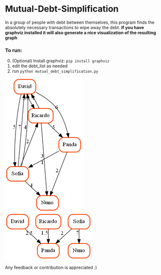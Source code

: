 # Mutual-Debt-Simplification
In a group of people with debt between themselves, this program finds the absolutely necessary transactions to wipe away the debt.
**If you have graphviz installed it will also generate a nice visualization of the resulting graph**

### To run:
0. (Optional) Install graphviz: `pip install graphviz`
1. edit the debt_list as needed
2. run `python mutual_debt_simplification.py`

![Solution example](MutualDebt.gv.png)   ![Solution example](SimplifiedMutualDebt.gv.png)

Any feedback or contribution is appreciated :)
